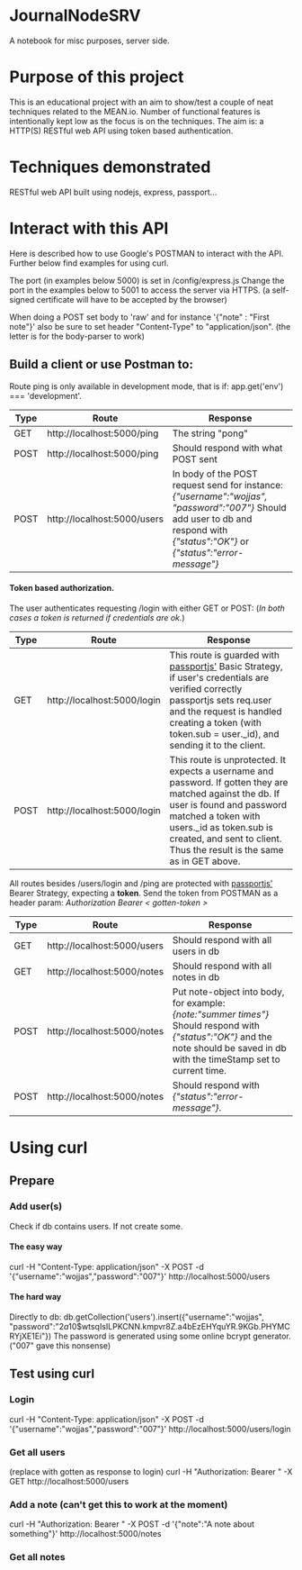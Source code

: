 # JournalNodeSRV
A notebook for misc purposes, server side.

# Purpose of this project
This is an educational project with an aim to show/test a couple of neat techniques related to the MEAN.io.
Number of functional features is intentionally kept low as the focus is on the techniques.
The aim is: a HTTP(S) RESTful web API using token based authentication.

# Techniques demonstrated
RESTful web API built using nodejs, express, passport...

# Interact with this API
Here is described how to use Google's POSTMAN to interact with the API.
Further below find examples for using curl.

The port (in examples below 5000) is set in /config/express.js
Change the port in the examples below to 5001 to access the server via HTTPS.
(a self-signed certificate will have to be accepted by the browser)

When doing a POST set body to 'raw' and for instance '{"note" : "First note"}' also be sure to
set header "Content-Type" to "application/json". (the letter is for the body-parser to work)

## Build a client or use Postman to:

Route ping is only available in development mode, that is if: app.get('env') === 'development'.

Type | Route | Response
------------ | ------------- | -------------
GET | http://localhost:5000/ping | The string "pong"
POST | http://localhost:5000/ping | Should respond with what POST sent
POST | http://localhost:5000/users | In body of the POST request send for instance: _{"username":"wojjas", "password":"007"}_ Should add user to db and respond with _{"status":"OK"}_ or _{"status":"error-message"}_

#### Token based authorization. 
The user authenticates requesting /login with either GET or POST: 
(_In both cases a token is returned if credentials are ok._)

Type | Route | Response
------------ | ------------- | -------------
GET | http://localhost:5000/login | This route is guarded with [passportjs'](https://github.com/jaredhanson/passport) Basic Strategy, if user's credentials are verified correctly passportjs sets req.user and the request is handled creating a token (with token.sub = user._id), and sending it to the client.
POST | http://localhost:5000/login | This route is unprotected. It expects a username and password. If gotten they are matched against the db. If user is found and password matched a token with users._id as token.sub is created, and sent to client. Thus the result is the same as in GET above.

All routes besides /users/login and /ping are protected with [passportjs'](https://github.com/jaredhanson/passport) Bearer Strategy, expecting a **token**.
Send the token from POSTMAN as a header param:
_Authorization   Bearer < gotten-token >_

Type | Route | Response
------------ | ------------- | -------------
GET | http://localhost:5000/users | Should respond with all users in db
GET | http://localhost:5000/notes | Should respond with all notes in db
POST | http://localhost:5000/notes | Put note-object into body, for example: _{note:"summer times"}_ Should respond with _{"status":"OK"}_ and the note should be saved in db with the timeStamp set to current time.
POST | http://localhost:5000/notes | Should respond with _{"status":"error-message"}_.


# Using curl
## Prepare
### Add user(s)
Check if db contains users. If not create some. 
#### The easy way
curl -H "Content-Type: application/json" -X POST -d '{"username":"wojjas","password":"007"}' http://localhost:5000/users
#### The hard way
Directly to db:
db.getCollection('users').insert({"username":"wojjas", "password":"$2a$10$wtsqIsILPKCNN.kmpvr8Z.a4bEzEHYquYR.9KGb.PHYMCRYjXE1Ei"})
The password is generated using some online bcrypt generator. ("007" gave this nonsense)

## Test using curl
### Login
curl -H "Content-Type: application/json" -X POST -d '{"username":"wojjas","password":"007"}' http://localhost:5000/users/login
### Get all users 
(replace <token> with gotten as response to login)
curl -H "Authorization: Bearer <token>" -X GET http://localhost:5000/users
### Add a note (can't get this to work at the moment)
curl -H "Authorization: Bearer <token>" -X POST -d '{"note":"A note about something"}' http://localhost:5000/notes
### Get all notes